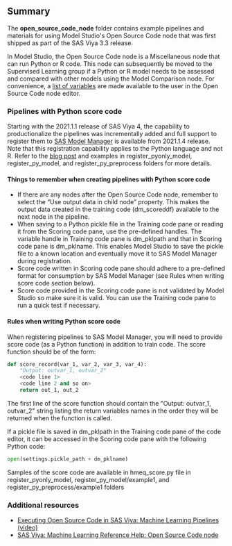## Summary

The **open_source_code_node** folder contains example pipelines and materials for using Model Studio's Open Source Code node that was first shipped as part of the SAS Viya 3.3 release.

In Model Studio, the Open Source Code node is a Miscellaneous node that can run Python or R code. This node can subsequently be moved to the Supervised Learning group if a Python or R model needs to be assessed and compared with other models using the Model Comparison node. For convenience, a [list of variables](https://go.documentation.sas.com/?cdcId=vdmmlcdc&cdcVersion=8.3&docsetId=vdmmlref&docsetTarget=p0doq3u7i2yghzn1azsbn1eu9zmf.htm&locale=en) are made available to the user in the Open Source Code node editor.

### Pipelines with Python score code
Starting with the 2021.1.1 release of SAS Viya 4, the capability to productionalize the pipelines was incrementally added and full support to register them to [SAS Model Manager](https://support.sas.com/en/software/model-manager-support.html) is available from 2021.1.4 release. Note that this registration capability applies to the Python language and not R. Refer to the [blog post](https://blogs.sas.com/content/subconsciousmusings/2021/08/25/machine-learning-pipeline-using-sas-and-python/) and examples in register_pyonly_model, register_py_model, and register_py_preprocess folders for more details.

#### Things to remember when creating pipelines with Python score code
- If there are any nodes after the Open Source Code node, remember to select the “Use output data in child node” property. This makes the output data created in the training code (dm_scoreddf) available to the next node in the pipeline.
- When saving to a Python pickle file in the Training code pane or reading it from the Scoring code pane, use the pre-defined handles. The variable handle in Training code pane is dm_pklpath and that in Scoring code pane is dm_pklname. This enables Model Studio to save the pickle file to a known location and eventually move it to SAS Model Manager during registration.
- Score code written in Scoring code pane should adhere to a pre-defined format for consumption by SAS Model Manager (see Rules when writing score code section below).
- Score code provided in the Scoring code pane is not validated by Model Studio so make sure it is valid. You can use the Training code pane to run a quick test if necessary.

#### Rules when writing Python score code
When registering pipelines to SAS Model Manager, you will need to provide score code (as a Python function) in addition to train code. The score function should be of the form:
```python
def score_record(var_1, var_2, var_3, var_4):
    "Output: outvar_1, outvar_2"
    <code line 1>
    <code line 2 and so on>
    return out_1, out_2
```
The first line of the score function should contain the "Output: outvar_1, outvar_2" string listing the return variables names in the order they will be returned when the function is called.

If a pickle file is saved in dm_pklpath in the Training code pane of the code editor, it can be accessed in the Scoring code pane with the following Python code:
```python
open(settings.pickle_path + dm_pklname)
```
Samples of the score code are available in hmeq_score.py file in register_pyonly_model, register_py_model/example1, and register_py_preprocess/example1 folders


### Additional resources
- [Executing Open Source Code in SAS Viya: Machine Learning Pipelines (video)](https://youtu.be/VSryf7qJi1g)
- [SAS Viya: Machine Learning Reference Help: Open Source Code node](https://go.documentation.sas.com/doc/en/capcdc/v_018/vdmmlcdc/vdmmlref/n0t0jq9em0n5k3n1b6qxldxpqa86.htm)
